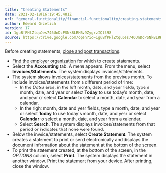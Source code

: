 ```yaml
---
title: "Creating Statements"
date: 2021-02-18T16:19:45.481Z
url: "general-functionality/financial-functionality/creating-statements.html"
author: Edward Grzetich
version: 17
id: 1guBfPHlZtquQes746UnDcPSNkBLRH5v9ZygrzIQtl98
source: https://drive.google.com/open?id=1guBfPHlZtquQes746UnDcPSNkBLRH5v9ZygrzIQtl98
---
```

Before creating statements, [close and post transactions](closing-and-posting-transactions.html).

* [Find the employer organization](finding-employer-organizations.html) for which to create statements.
* Select the <strong>Accounting</strong> tab. A menu appears. From the menu, select <strong>Invoices/Statements</strong>. The system displays invoices/statements.
* The system shows invoices/statements from the previous month. To include invoices/statements from a different period of time:
    * In the <em>Dates</em> area, in the left month, date, and year fields, type a month, date, and year or select <strong>Today</strong> to use today's month, date, and year or select <strong>Calendar</strong> to select a month, date, and year from a calendar.
    * In the right month, date and year fields, type a month, date, and year or select <strong>Today</strong> to use today's month, date, and year or select <strong>Calendar</strong> to select a month, date, and year from a calendar.
    * Select <strong>Search</strong>. The system displays invoices/statements from that period or indicates that none were found.
* Below the invoice/statements, select <strong>Create Statement</strong>. The system creates a statement to print or send electronically and displays the document information about the statement at the bottom of the screen.
* To print the statement created, at the bottom of the screen, in the <em>OPTIONS</em> column, select <strong>Print</strong>. The system displays the statement in another window. Print the statement from your device. After printing, close the window.
